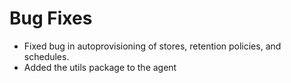 # Bug Fixes

- Fixed bug in autoprovisioning of stores, retention policies, and schedules.
- Added the utils package to the agent
